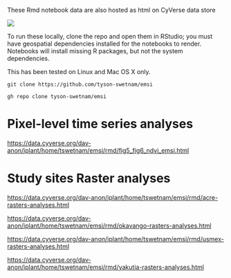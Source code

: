 These Rmd notebook data are also hosted as html on CyVerse data store 

<a href="https://sonora.cyverse.org/apps/de/6943b4f2-b663-11ea-92c5-008cfa5ae621/launch?quick-launch-id=31dcb760-f872-4c1a-850a-a4a6a25febc4" target="_blank" rel="noopener noreferrer"><img src="https://sonora.cyverse.org/Powered-By-CyVerse-blue.svg"></a>

To run these locally, clone the repo and open them in RStudio; you must have geospatial dependencies installed for the notebooks to render. Notebooks will install missing R packages, but not the system dependencies.

This has been tested on Linux and Mac OS X only.

```
git clone https://github.com/tyson-swetnam/emsi
```

```
gh repo clone tyson-swetnam/emsi
```

# Pixel-level time series analyses

https://data.cyverse.org/dav-anon/iplant/home/tswetnam/emsi/rmd/fig5_fig6_ndvi_emsi.html

# Study sites Raster analyses

https://data.cyverse.org/dav-anon/iplant/home/tswetnam/emsi/rmd/acre-rasters-analyses.html

https://data.cyverse.org/dav-anon/iplant/home/tswetnam/emsi/rmd/okavango-rasters-analyses.html

https://data.cyverse.org/dav-anon/iplant/home/tswetnam/emsi/rmd/usmex-rasters-analyses.html

https://data.cyverse.org/dav-anon/iplant/home/tswetnam/emsi/rmd/yakutia-rasters-analyses.html
